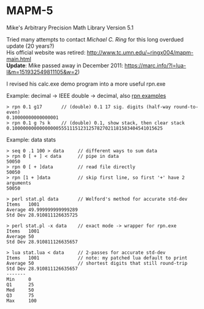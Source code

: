 # MAPM-5
Mike's Arbitrary Precision Math Library Version 5.1  

Tried many attempts to contact *Michael C. Ring* for this long overdued update (20 years?)  
His official website was retired: http://www.tc.umn.edu/~ringx004/mapm-main.html  
**Update**: Mike passed away in December 2011: https://marc.info/?l=lua-l&m=151932549811105&w=2)
  
I revised his calc.exe demo program into a more useful rpn.exe  
  
Example: decimal -> IEEE double -> decimal,  also [rpn examples](https://github.com/achan001/MAPM-5/issues/1)
```
> rpn 0.1 g17       // (double) 0.1 17 sig. digits (half-way round-to-even)  
0.10000000000000001  
> rpn 0.1 g ?s k    // (double) 0.1, show stack, then clear stack
0.1000000000000000055511151231257827021181583404541015625  
``` 
Example: data stats
```
> seq 0 .1 100 > data     // different ways to sum data
> rpn 0 [ + ] < data      // pipe in data  
50050  
> rpn 0 [ + ]data         // read file directly  
50050  
> rpn [1 + ]data          // skip first line, so first '+' have 2 arguments  
50050  
  
> perl stat.pl data       // Welford's method for accurate std-dev  
Items   1001
Average 49.999999999999289
Std Dev 28.910811126635725  

> perl stat.pl -x data    // exact mode -> wrapper for rpn.exe  
Items   1001
Average 50
Std Dev 28.910811126635657  

> lua stat.lua < data     // 2-passes for accurate std-dev
Items   1001              // note: my patched lua default to print  
Average 50                // shortest digits that still round-trip
Std Dev 28.910811126635657  
-------  
Min     0  
Q1      25  
Med     50  
Q3      75  
Max     100  
```
